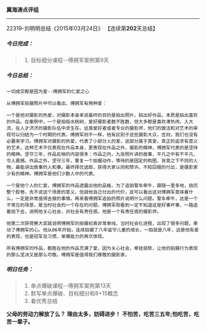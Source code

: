 **冀海涛点评组**

------

22319-刘明明总结《2015年03月24日》
【连续第**202**天总结】

##### __今日完成：__
>1. 目标细分课程--傅拥军案例第9天

##### __今日总结：__
    
	一切成交都是因为爱--傅拥军的仁爱之心
	
	从傅拥军拍摄照片中可以看出，傅拥军有两种爱：
	
	一个是他对摄影的热爱，对摄影本身来说最终的目的是拍出照片，拍出好作品，本质是拍出喜欢的作品。在案例中，一个是拍临水桃树，爱好摄影者数不胜数，但大多都是喜欢凑热闹，入大流，在人才济济的摄影队伍中求生存。这类爱好者或者专业的摄影师，他们的做法和对艺术的审视可以归结为一个时期的代表。傅拥军则不一样，他有区别于这些摄影大众，否则，我们也没有必要来学习。傅拥军对摄影的热爱，代表了小部分人的爱，这部分属于真爱，真正的追求有意义的艺术，这种艺术不仅表现在作品本身，更表现在作品之外，摄影的精神，傅拥军代表的是坚持的精神。坚守三年，作品反映的内容很多：作品之内，九张照片讲的故事，平凡之中有不平凡，令人震撼。作品之外，坚守三年，重复一个拍摄动作，等待的是固定的构图、背景之下不同的人物，最能讲出故事的人和事。最终择优选取，获得大家认同和赞许。不知回报的付出，是摄影家少有的精神。傅拥军是他们少数人中的代表。
	
	一个是他个人的仁爱，傅拥军的作品透露出他的品格，为了追拍警车牵牛，跟随一里多地，拍完整个胶卷。先不说这个场景的意义，但就他自己付出的代价，足可以看出这对傅拥军意味着什么，一定是非常值得去做的事情。再来看傅拥军追拍的照片说明什么问题。警车牵牛，这是一个不常见的场景，是当时社会的一个存在的问题，傅拥军刚看到一定不知道这是好事坏事，一路追着拍下去，说明他关心社会，对社会有责任感。他是一个有责任感的摄影师。
	
	他第二次获荷赛大奖就说明傅拥军的拍摄初衷非常单纯，当时社会化进程，出现了很多问题，牵动了傅拥军的心。他从06年开始，连续拍摄了八年留守儿童的成长，一拍就是八年，这是他有爱的表现，也是冠军及习惯、单爆能力的再次体现。
	
	所有傅拥军的作品，都胜在他的作品充满了爱，因为关心社会，牵挂弱势，让他的拍摄行为表现的那么坚决又是那么可敬。傅拥军是值得我们尊敬的摄影家。
	
##### __明日任务：__
>1. 单点爆破课程--傅拥军案例第13天
>2. 默写单点爆破、目标细分和8+15概念
>3. 看优秀总结

**父母的劳动力解放了么？**
**理由太多，妨碍进步！**
**不怕苦，吃苦三五年;怕吃苦，吃苦一辈子。**
